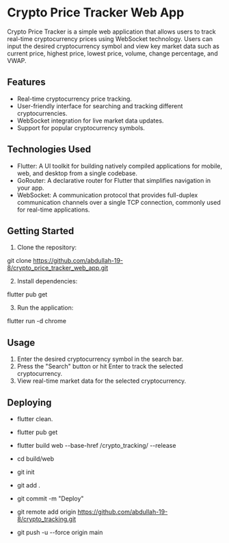 # Crypto Price Tracker Web App

Crypto Price Tracker is a simple web application that allows users to track real-time cryptocurrency prices using WebSocket technology. Users can input the desired cryptocurrency symbol and view key market data such as current price, highest price, lowest price, volume, change percentage, and VWAP.

## Features
- Real-time cryptocurrency price tracking.
- User-friendly interface for searching and tracking different cryptocurrencies.
- WebSocket integration for live market data updates.
- Support for popular cryptocurrency symbols.

## Technologies Used

- Flutter: A UI toolkit for building natively compiled applications for mobile, web, and desktop from a single codebase.
- GoRouter: A declarative router for Flutter that simplifies navigation in your app.
- WebSocket: A communication protocol that provides full-duplex communication channels over a single TCP connection, commonly used for real-time applications.

## Getting Started

1. Clone the repository:

git clone https://github.com/abdullah-19-8/crypto_price_tracker_web_app.git

2. Install dependencies:

flutter pub get

3. Run the application:

flutter run -d chrome

## Usage

1. Enter the desired cryptocurrency symbol in the search bar.
2. Press the "Search" button or hit Enter to track the selected cryptocurrency.
3. View real-time market data for the selected cryptocurrency.



## Deploying

- flutter clean.
- flutter pub get
- flutter build web --base-href /crypto_tracking/ --release
  
- cd build/web
- git init
- git add .
- git commit -m "Deploy"
- git remote add origin https://github.com/abdullah-19-8/crypto_tracking.git
- git push -u --force origin main
